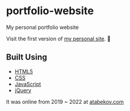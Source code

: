 # portfolio-website
My personal portfolio website

Visit the first version of [my personal site](https://augini.github.io/portfolio-website/). :muscle:

## Built Using

- [HTML5](https://www.w3schools.com/html/)
- [CSS](https://developer.mozilla.org/en-US/docs/Web/CSS)
- [JavaScript](https://developer.mozilla.org/en-US/docs/Web/JavaScript)
- [jQuery](https://jquery.com/)

It was online from 2019 ~ 2022 at [atabekov.com](https://atabekov.com)
